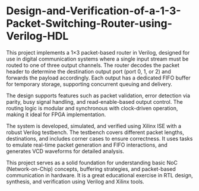 # Design-and-Verification-of-a-1-3-Packet-Switching-Router-using-Verilog-HDL
This project implements a 1×3 packet-based router in Verilog, designed for use in digital communication systems where a single input stream must be routed to one of three output channels. The router decodes the packet header to determine the destination output port (port 0, 1, or 2) and forwards the payload accordingly. Each output has a dedicated FIFO buffer for temporary storage, supporting concurrent queuing and delivery.

The design supports features such as packet validation, error detection via parity, busy signal handling, and read-enable-based output control. The routing logic is modular and synchronous with clock-driven operation, making it ideal for FPGA implementation.

The system is developed, simulated, and verified using Xilinx ISE with a robust Verilog testbench. The testbench covers different packet lengths, destinations, and includes corner cases to ensure correctness. It uses tasks to emulate real-time packet generation and FIFO interactions, and generates VCD waveforms for detailed analysis.

This project serves as a solid foundation for understanding basic NoC (Network-on-Chip) concepts, buffering strategies, and packet-based communication in hardware. It is a great educational exercise in RTL design, synthesis, and verification using Verilog and Xilinx tools.
